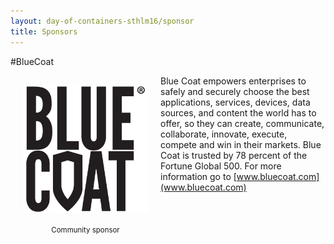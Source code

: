 ```yaml
---
layout: day-of-containers-sthlm16/sponsor
title: Sponsors
---
```

#BlueCoat
<div style="width:200px;float:left;padding:20px">
  <div style="height:200px;position:relative;">
    <a href="http://www.bluecoat.com" target="_blank"><img style="position: absolute; bottom: 0;width:200px" src="/day-of-docker-osl15/images/BCS_Logo_-_Vertical_-_Black_-_JPG.3.jpg" /></a>
  </div>
  <div style="height:40px;text-align:center;font-size:82%;padding-top:20px;">Community sponsor</div>
</div>

Blue Coat empowers enterprises to safely and securely choose the best applications, services, devices, data sources, and content the world has to offer, so they can create, communicate, collaborate, innovate, execute, compete and win in their markets. Blue Coat is trusted by 78 percent of the Fortune Global 500. For more information go to [www.bluecoat.com](www.bluecoat.com)
